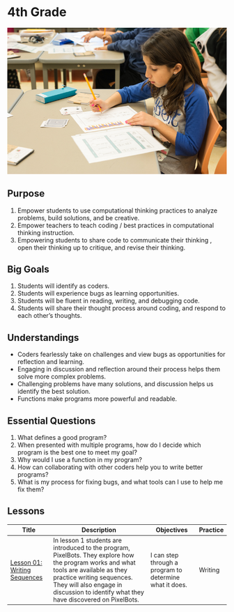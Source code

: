 # 4th Grade

![grade-4](../../images/developer-two.jpg)

## Purpose
1. Empower students to use computational thinking practices to analyze problems, build solutions, and be creative.
2. Empower teachers to teach coding / best practices in computational thinking instruction.
3. Empowering students to share code to communicate their thinking , open their thinking up to critique, and revise their thinking.

## Big Goals
1. Students will identify as coders.
1. Students will experience bugs as learning opportunities.
1. Students will be fluent in reading, writing, and debugging code.
1. Students will share their thought process around coding, and respond to each other’s thoughts.

## Understandings
- Coders fearlessly take on challenges and view bugs as opportunities for reflection and learning.
- Engaging in discussion and reflection around their process helps them solve more complex problems.
- Challenging problems have many solutions, and discussion helps us identify the best solution.
- Functions make programs more powerful and readable.

## Essential Questions
1. What defines a good program?
1. When presented with multiple programs, how do I decide which program is the best one to meet my goal?
1. Why would I use a function in my program?
1. How can collaborating with other coders help you to write better programs?
1. What is my process for fixing bugs, and what tools can I use to help me fix them?


## Lessons
| Title             | Description        | Objectives |Practice|
| ------------------|--------------------| -----------|--------|
| [Lesson 01: Writing Sequences](../grade-4/lesson-plans/lesson-1/lesson.html)| In lesson 1 students are introduced to the program, PixelBots. They explore how the program works and what tools are available as they practice writing sequences. They will also engage in discussion to identify what they have discovered on PixelBots.| I can step through a program to determine what it does.|Writing |

